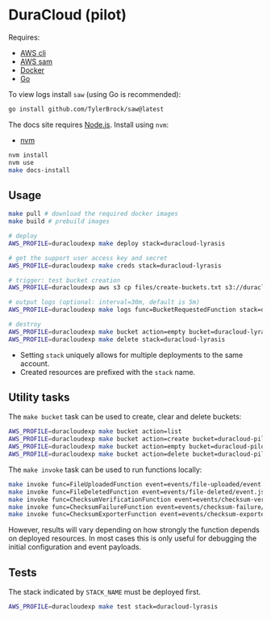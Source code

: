# DuraCloud (pilot)

Requires:

- [AWS cli](https://docs.aws.amazon.com/cli/latest/userguide/getting-started-install.html)
- [AWS sam](https://docs.aws.amazon.com/serverless-application-model/latest/developerguide/install-sam-cli.html)
- [Docker](https://docs.docker.com/engine/install/)
- [Go](https://go.dev/doc/install)

To view logs install `saw` (using Go is recommended):

```bash
go install github.com/TylerBrock/saw@latest
```

The docs site requires [Node.js](https://nodejs.org/en). Install using `nvm`:

- [nvm](https://github.com/nvm-sh/nvm)

```bash
nvm install
nvm use
make docs-install
```

## Usage

```bash
make pull # download the required docker images
make build # prebuild images

# deploy
AWS_PROFILE=duracloudexp make deploy stack=duracloud-lyrasis

# get the support user access key and secret
AWS_PROFILE=duracloudexp make creds stack=duracloud-lyrasis

# trigger: test bucket creation
AWS_PROFILE=duracloudexp aws s3 cp files/create-buckets.txt s3://duracloud-lyrasis-bucket-requested/

# output logs (optional: interval=30m, default is 5m)
AWS_PROFILE=duracloudexp make logs func=BucketRequestedFunction stack=duracloud-lyrasis

# destroy
AWS_PROFILE=duracloudexp make bucket action=empty bucket=duracloud-lyrasis-bucket-requested
AWS_PROFILE=duracloudexp make delete stack=duracloud-lyrasis
```

- Setting `stack` uniquely allows for multiple deployments to the same account.
- Created resources are prefixed with the `stack` name.

## Utility tasks

The `make bucket` task can be used to create, clear and delete buckets:

```bash
AWS_PROFILE=duracloudexp make bucket action=list
AWS_PROFILE=duracloudexp make bucket action=create bucket=duracloud-pilot-bucket1
AWS_PROFILE=duracloudexp make bucket action=empty bucket=duracloud-pilot-bucket1
AWS_PROFILE=duracloudexp make bucket action=delete bucket=duracloud-pilot-bucket1
```

The `make invoke` task can be used to run functions locally:

```bash
make invoke func=FileUploadedFunction event=events/file-uploaded/event.json
make invoke func=FileDeletedFunction event=events/file-deleted/event.json
make invoke func=ChecksumVerificationFunction event=events/checksum-verification/event.json
make invoke func=ChecksumFailureFunction event=events/checksum-failure/event.json
make invoke func=ChecksumExporterFunction event=events/checksum-exporter/event.json
```

However, results will vary depending on how strongly the function depends on
deployed resources. In most cases this is only useful for debugging the initial
configuration and event payloads.

## Tests

The stack indicated by `STACK_NAME` must be deployed first.

```bash
AWS_PROFILE=duracloudexp make test stack=duracloud-lyrasis
```
